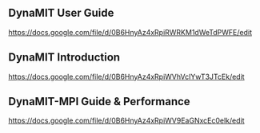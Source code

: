 ## DynaMIT User Guide

<https://docs.google.com/file/d/0B6HnyAz4xRpiRWRKM1dWeTdPWFE/edit>

## DynaMIT Introduction

<https://docs.google.com/file/d/0B6HnyAz4xRpiWVhVclYwT3JTcEk/edit>

## DynaMIT-MPI Guide & Performance

<https://docs.google.com/file/d/0B6HnyAz4xRpiWV9EaGNxcEc0elk/edit>